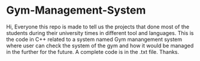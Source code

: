 # Gym-Management-System
Hi, Everyone this repo is made to tell us the projects that done  most of the students during their university times in different tool and languages.
This is the code in C++ related to a system named Gym manangement system where user can check the system of the gym and how it would be managed in the further for the future. 
A complete code is in the .txt file. 
Thanks.
